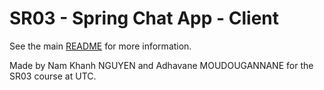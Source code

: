 # SR03 - Spring Chat App - Client

See the main [README](../README.md) for more information.

Made by Nam Khanh NGUYEN and Adhavane MOUDOUGANNANE for the SR03 course at UTC.
